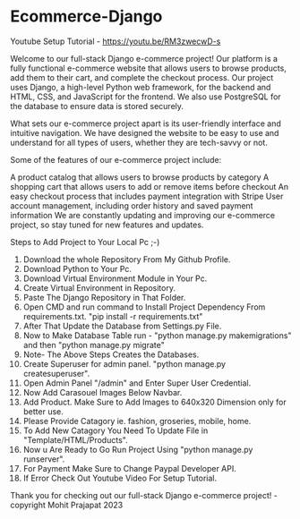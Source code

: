 # Ecommerce-Django
Youtube Setup Tutorial - https://youtu.be/RM3zwecwD-s

Welcome to our full-stack Django e-commerce project! Our platform is a fully functional e-commerce website that allows users to browse products, add them to their cart, and complete the checkout process.
Our project uses Django, a high-level Python web framework, for the backend and HTML, CSS, and JavaScript for the frontend. We also use PostgreSQL for the database to ensure data is stored securely.

What sets our e-commerce project apart is its user-friendly interface and intuitive navigation. We have designed the website to be easy to use and understand for all types of users, whether they are tech-savvy or not.

Some of the features of our e-commerce project include:

A product catalog that allows users to browse products by category
A shopping cart that allows users to add or remove items before checkout
An easy checkout process that includes payment integration with Stripe
User account management, including order history and saved payment information
We are constantly updating and improving our e-commerce project, so stay tuned for new features and updates.

Steps to Add Project to Your Local Pc ;-)
1. Download the whole Repository From My Github Profile.
2. Download Python to Your Pc.
3. Download Virtual Environment Module in Your Pc.
4. Create Virtual Environment in Repository.
5. Paste The Django Repository in That Folder.
6. Open CMD and run command to Install Project Dependency From requirements.txt. "pip install -r requirements.txt"
7. After That Update the Database from Settings.py File.
8. Now to Make Database Table run - "python manage.py makemigrations" and then "python manage.py migrate"
9. Note- The Above Steps Creates the Databases.
10. Create Superuser for admin panel. "python manage.py createsuperuser".
11. Open Admin Panel "/admin" and Enter Super User Credential.
12. Now Add Carasouel Images Below Navbar.
13. Add Product. Make Sure to Add Images to 640x320 Dimension only for better use.
14. Please Provide Catagory ie. fashion, groseries, mobile, home.
15. To Add New Catagory You Need To Update File in "Template/HTML/Products".
16. Now u Are Ready to Go Run Project Using "python manage.py runserver".
17. For Payment Make Sure to Change  Paypal Developer API.
18. If Error Check Out Youtube Video For Setup Tutorial.

Thank you for checking out our full-stack Django e-commerce project!
-copyright Mohit Prajapat 2023
